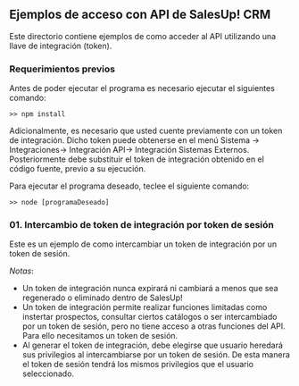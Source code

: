 ## Ejemplos de acceso con API de SalesUp! CRM

Este directorio contiene ejemplos de como acceder al API utilizando una llave de integración (token).

### Requerimientos previos

Antes de poder ejecutar el programa es necesario ejecutar el siguientes comando:

```
>> npm install
```

Adicionalmente, es necesario que usted cuente previamente con un token de integración. Dicho token puede obtenerse en el menú Sistema -> Integraciones-> Integración API-> Integración Sistemas Externos. Posteriormente debe substituir el token de integración obtenido en el código fuente, previo a su ejecución.

Para ejecutar el programa deseado, teclee el siguiente comando:

```
>> node [programaDeseado]
```

### 01. Intercambio de token de integración por token de sesión


  Este es un ejemplo de como intercambiar un token de integración por un token de sesión.

  *Notas*:

  - Un token de integración nunca expirará ni cambiará a menos que sea regenerado o eliminado dentro de SalesUp!
  - Un token de integración permite realizar funciones limitadas como instertar prospectos, 
    consultar ciertos catálogos o ser intercambiado por un token de sesión, 
    pero no tiene acceso a otras funciones del API. Para ello necesitamos un token de sesión.
  - Al generar el token de integración, debe elegirse que usuario heredará sus privilegios al intercambiarse 
    por un token de sesión. De esta manera el token de sesión tendrá los mismos privilegios 
    que el usuario seleccionado.

